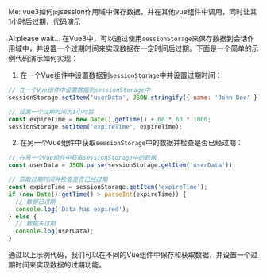 Me:
vue3如何向session作用域中保存数据，并在其他vue组件中调用，同时让其1小时后过期，代码演示

AI:please wait...
在Vue3中，可以通过使用`sessionStorage`来保存数据到会话作用域中，并设置一个过期时间来实现数据在一定时间后过期。下面是一个简单的示例代码演示如何实现：

1. 在一个Vue组件中设置数据到`sessionStorage`中并设置过期时间：

```javascript
// 在一个Vue组件中设置数据到sessionStorage中
sessionStorage.setItem('userData', JSON.stringify({ name: 'John Doe' }));

// 设置一个过期时间为1小时后
const expireTime = new Date().getTime() + 60 * 60 * 1000;
sessionStorage.setItem('expireTime', expireTime);
```

2. 在另一个Vue组件中获取`sessionStorage`中的数据并检查是否已经过期：

```javascript
// 在另一个Vue组件中获取sessionStorage中的数据
const userData = JSON.parse(sessionStorage.getItem('userData'));

// 获取过期时间并检查是否已经过期
const expireTime = sessionStorage.getItem('expireTime');
if (new Date().getTime() > parseInt(expireTime)) {
  // 数据已过期
  console.log('Data has expired');
} else {
  // 数据未过期
  console.log(userData);
}
```

通过以上示例代码，我们可以在不同的Vue组件中保存和获取数据，并设置一个过期时间来实现数据的过期功能。